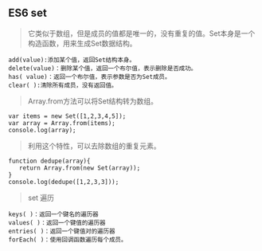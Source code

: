 ## ES6 set

> 它类似于数组，但是成员的值都是唯一的，没有重复的值。Set本身是一个构造函数，用来生成Set数据结构。

```
add(value):添加某个值，返回Set结构本身。
delete(value)：删除某个值，返回一个布尔值，表示删除是否成功。
has( value)：返回一个布尔值，表示参数是否为Set成员。
clear( ):清除所有成员，没有返回值。
```

> Array.from方法可以将Set结构转为数组。

```
var items = new Set([1,2,3,4,5]);
var array = Array.from(items);
console.log(array);
```

> 利用这个特性，可以去除数组的重复元素。

```
function dedupe(array){
   return Array.from(new Set(array));
}
console.log(dedupe([1,2,3,3]));
```

> set 遍历

```
keys( )：返回一个键名的遍历器
values( )：返回一个键值的遍历器
entries( )：返回一个键值对的遍历器
forEach( )：使用回调函数遍历每个成员。
```




